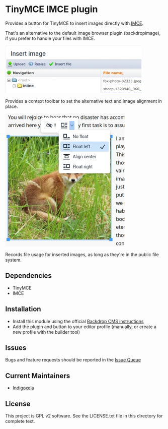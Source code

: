 # TinyMCE IMCE plugin

Provides a button for TinyMCE to insert images directly with
 [IMCE](https://backdropcms.org/project/imce).

That's an alternative to the default image browser plugin (backdropimage), if
 you prefer to handle your files with IMCE.

![IMCE dialog header and part of content](https://raw.githubusercontent.com/backdrop-contrib/tinymce_imce/1.x-1.x/screenshots/imce-dialog-content.webp)

Provides a context toolbar to set the alternative text and image alignment in
 place.

![Expanded menu item in conext toolbar](https://raw.githubusercontent.com/backdrop-contrib/tinymce_imce/1.x-1.x/screenshots/context-toolbar.webp)

Records file usage for inserted images, as long as they're in the public file
 system.

## Dependencies

- TinyMCE
- IMCE

## Installation

- Install this module using the official [Backdrop CMS instructions](https://docs.backdropcms.org/documentation/extend-with-modules)
- Add the plugin and button to your editor profile (manually, or create a new
  profile with the builder tool)

## Issues

Bugs and feature requests should be reported in the
 [Issue Queue](https://github.com/backdrop-contrib/tinymce_imce/issues)

## Current Maintainers

- [Indigoxela](https://github.com/indigoxela)

## License

This project is GPL v2 software. See the LICENSE.txt file in this directory for complete text.
